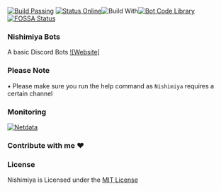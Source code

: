 [![Build Passing](https://img.shields.io/badge/build-Passing%20-green.svg?style=flat)](https://github.com/GrimDesignsFiveM/NinjaBot2.0/) [![Status Online](https://img.shields.io/badge/status-Online%20-brightgreen.svg?style=flat)](https://github.com/MineCuta1107/Mine-Cuta-Support/)![Build With](https://forthebadge.com/images/badges/built-with-love.svg)[![Bot Code Library](https://img.shields.io/badge/code-discord.js-yellowgreen.svg)](https://discord.js.org/#/) [![FOSSA Status](https://app.fossa.io/api/projects/git%2Bgithub.com%2FGrimDesignsFiveM%2FNinjaBot2.0.svg?type=shield)](https://app.fossa.io/projects/git%2Bgithub.com%2FGrimDesignsFiveM%2FNinjaBot2.0?ref=badge_shield)

### Nishimiya Bots
A basic Discord Bots 
[![Website]](https://nishimiya.glitch.me/)

### Please Note
•  Please make sure you run the help command as `Nishimiya` requires a certain channel

### Monitoring
<a href="http://81.169.230.19:19999/#menu_system;theme=slate">
<img src="https://cdn.discordapp.com/attachments/396964573007052800/549687338352115715/netdata.gif" alt="Netdata"/></a>

### Contribute with me ❤

### License
Nishimiya is Licensed under the [MIT License](https://github.com/MineCuta1107/Mine-Cuta-Support/blob/master/LICENSE)
